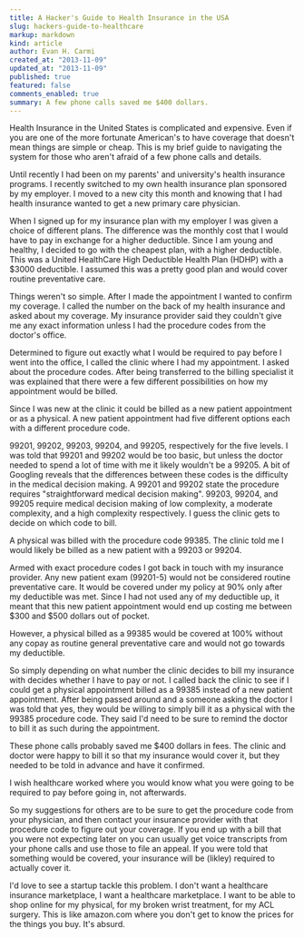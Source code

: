 ```yaml
---
title: A Hacker's Guide to Health Insurance in the USA
slug: hackers-guide-to-healthcare
markup: markdown
kind: article
author: Evan H. Carmi
created_at: "2013-11-09"
updated_at: "2013-11-09"
published: true
featured: false
comments_enabled: true
summary: A few phone calls saved me $400 dollars.
---
```

Health Insurance in the United States is complicated and expensive. Even if you are one of the more fortunate American's to have coverage that doesn't mean things are simple or cheap. This is my brief guide to navigating the system for those who aren't afraid of a few phone calls and details.

Until recently I had been on my parents' and university's health insurance programs. I recently switched to my own health insurance plan sponsored by my employer. I moved to a new city this month and knowing that I had health insurance wanted to get a new primary care physician.

When I signed up for my insurance plan with my employer I was given a choice of different plans. The difference was the monthly cost that I would have to pay in exchange for a higher deductible. Since I am young and healthy, I decided to go with the cheapest plan, with a higher deductible. This was a United HealthCare High Deductible Health Plan (HDHP) with a $3000 deductible. I assumed this was a pretty good plan and would cover routine preventative care.

Things weren't so simple. After I made the appointment I wanted to confirm my coverage. I called the number on the back of my health insurance and asked about my coverage. My insurance provider said they couldn't give me any exact information unless I had the procedure codes from the doctor's office.

Determined to figure out exactly what I would be required to pay before I went into the office, I called the clinic where I had my appointment. I asked about the procedure codes. After being transferred to the billing specialist it was explained that there were a few different possibilities on how my appointment would be billed.

Since I was new at the clinic it could be billed as a new patient appointment or as a physical. A new patient appointment had five different options each with a different procedure code.

99201, 99202, 99203, 99204, and 99205, respectively for the five levels. I was told that 99201 and 99202 would be too basic, but unless the doctor needed to spend a lot of time with me it likely wouldn't be a 99205. A bit of Googling reveals that the differences between these codes is  the difficulty in the medical decision making. A 99201 and 99202 state the procedure requires "straightforward medical decision making". 99203, 99204, and 99205 require medical decision making of low complexity, a moderate complexity, and a high complexity respectively. I guess the clinic gets to decide on which code to bill.

A physical was billed with the procedure code 99385. The clinic told me I would likely be billed as a new patient with a 99203 or 99204.


Armed with exact procedure codes I got back in touch with my insurance provider. Any new patient exam (99201-5) would not be considered routine preventative care. It would be covered under my policy at 90% only after my deductible was met. Since I had not used any of my deductible up, it meant that this new patient appointment would end up costing me between $300 and $500 dollars out of pocket.

However, a physical billed as a 99385 would be covered at 100% without any copay as routine general preventative care and would not go towards my deductible.

So simply depending on what number the clinic decides to bill my insurance with decides whether I have to pay or  not. I called back the clinic to see if I could get a physical appointment billed as a 99385 instead of a new patient appointment. After being passed around and a someone asking the doctor I was told that yes, they would be willing to simply bill it as a physical with the 99385 procedure code. They said I'd need to be sure to remind the doctor to bill it as such during the appointment.

These phone calls probably saved me $400 dollars in fees. The clinic and doctor were happy to bill it so that my insurance would cover it, but they needed to be told in advance and have it confirmed.

I wish healthcare worked where you would know what you were going to be required to pay before going in, not afterwards.

So my suggestions for others are to be sure to get the procedure code from your physician, and then contact your insurance provider with that procedure code to figure out your coverage. If you end up with a bill that you were not expecting later on you can usually get voice transcripts from your phone calls and use those to file an appeal. If you were told that something would be covered, your insurance will be (likley) required to actually cover it.

I'd love to see a startup tackle this problem. I don't want a healthcare insurance marketplace, I want a healthcare marketplace. I want to be able to shop online for my physical, for my broken wrist treatment, for my ACL surgery. This is like amazon.com where you don't get to know the prices for the things you buy. It's absurd.
